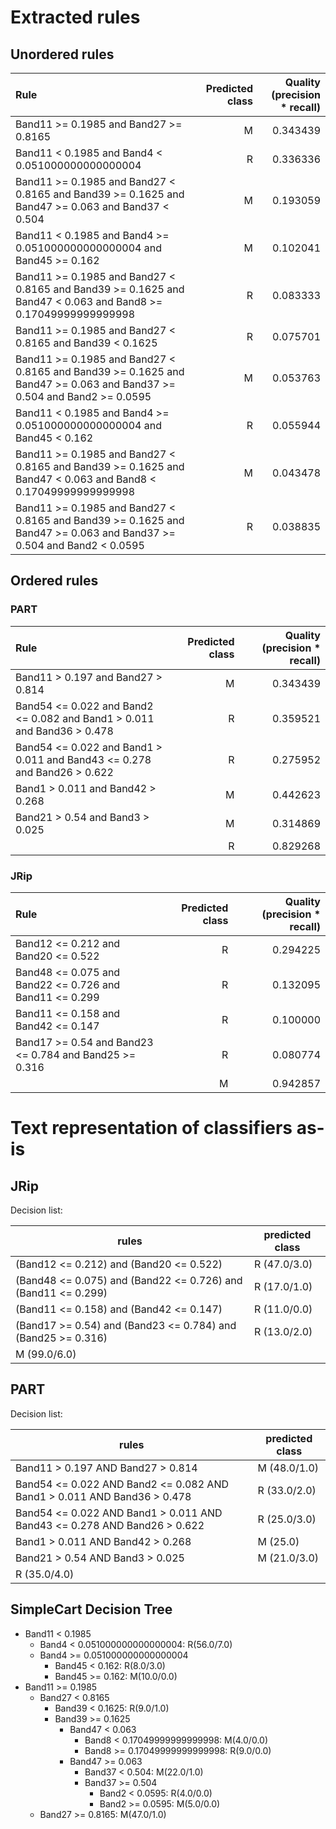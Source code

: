 # Extracted rules

## Unordered rules

| Rule | Predicted class | Quality (precision * recall) |
|:----|----:|----:|
| Band11 >= 0.1985 and Band27 >= 0.8165 | M | 0.343439 |
| Band11 < 0.1985 and Band4 < 0.051000000000000004 | R | 0.336336 |
| Band11 >= 0.1985 and Band27 < 0.8165 and Band39 >= 0.1625 and Band47 >= 0.063 and Band37 < 0.504 | M | 0.193059 |
| Band11 < 0.1985 and Band4 >= 0.051000000000000004 and Band45 >= 0.162 | M | 0.102041 |
| Band11 >= 0.1985 and Band27 < 0.8165 and Band39 >= 0.1625 and Band47 < 0.063 and Band8 >= 0.17049999999999998 | R | 0.083333 |
| Band11 >= 0.1985 and Band27 < 0.8165 and Band39 < 0.1625 | R | 0.075701 |
| Band11 >= 0.1985 and Band27 < 0.8165 and Band39 >= 0.1625 and Band47 >= 0.063 and Band37 >= 0.504 and Band2 >= 0.0595 | M | 0.053763 |
| Band11 < 0.1985 and Band4 >= 0.051000000000000004 and Band45 < 0.162 | R | 0.055944 |
| Band11 >= 0.1985 and Band27 < 0.8165 and Band39 >= 0.1625 and Band47 < 0.063 and Band8 < 0.17049999999999998 | M | 0.043478 |
| Band11 >= 0.1985 and Band27 < 0.8165 and Band39 >= 0.1625 and Band47 >= 0.063 and Band37 >= 0.504 and Band2 < 0.0595 | R | 0.038835 |

## Ordered rules

### PART

| Rule | Predicted class | Quality (precision * recall) |
|:----|----:|----:|
| Band11 > 0.197 and Band27 > 0.814 | M | 0.343439 |
| Band54 <= 0.022 and Band2 <= 0.082 and Band1 > 0.011 and Band36 > 0.478 | R | 0.359521 |
| Band54 <= 0.022 and Band1 > 0.011 and Band43 <= 0.278 and Band26 > 0.622 | R | 0.275952 |
| Band1 > 0.011 and Band42 > 0.268 | M | 0.442623 |
| Band21 > 0.54 and Band3 > 0.025 | M | 0.314869 |
|  | R | 0.829268 |


### JRip

| Rule | Predicted class | Quality (precision * recall) |
|:----|----:|----:|
| Band12 <= 0.212 and Band20 <= 0.522 | R | 0.294225 |
| Band48 <= 0.075 and Band22 <= 0.726 and Band11 <= 0.299 | R | 0.132095 |
| Band11 <= 0.158 and Band42 <= 0.147 | R | 0.100000 |
| Band17 >= 0.54 and Band23 <= 0.784 and Band25 >= 0.316 | R | 0.080774 |
|  | M | 0.942857 |


# Text representation of classifiers as-is

## JRip

Decision list:

rules | predicted class
---|---
(Band12 <= 0.212) and (Band20 <= 0.522)|R (47.0/3.0)
(Band48 <= 0.075) and (Band22 <= 0.726) and (Band11 <= 0.299)|R (17.0/1.0)
(Band11 <= 0.158) and (Band42 <= 0.147)|R (11.0/0.0)
(Band17 >= 0.54) and (Band23 <= 0.784) and (Band25 >= 0.316)|R (13.0/2.0)
|M (99.0/6.0)


## PART

Decision list:

rules | predicted class
---|---
Band11 > 0.197 AND Band27 > 0.814|M (48.0/1.0)
Band54 <= 0.022 AND Band2 <= 0.082 AND Band1 > 0.011 AND Band36 > 0.478|R (33.0/2.0)
Band54 <= 0.022 AND Band1 > 0.011 AND Band43 <= 0.278 AND Band26 > 0.622|R (25.0/3.0)
Band1 > 0.011 AND Band42 > 0.268|M (25.0)
Band21 > 0.54 AND Band3 > 0.025|M (21.0/3.0)
|R (35.0/4.0)


## SimpleCart Decision Tree

* Band11 < 0.1985
	* Band4 < 0.051000000000000004: R(56.0/7.0)
	* Band4 >= 0.051000000000000004
		* Band45 < 0.162: R(8.0/3.0)
		* Band45 >= 0.162: M(10.0/0.0)
* Band11 >= 0.1985
	* Band27 < 0.8165
		* Band39 < 0.1625: R(9.0/1.0)
		* Band39 >= 0.1625
			* Band47 < 0.063
				* Band8 < 0.17049999999999998: M(4.0/0.0)
				* Band8 >= 0.17049999999999998: R(9.0/0.0)
			* Band47 >= 0.063
				* Band37 < 0.504: M(22.0/1.0)
				* Band37 >= 0.504
					* Band2 < 0.0595: R(4.0/0.0)
					* Band2 >= 0.0595: M(5.0/0.0)
	* Band27 >= 0.8165: M(47.0/1.0)


